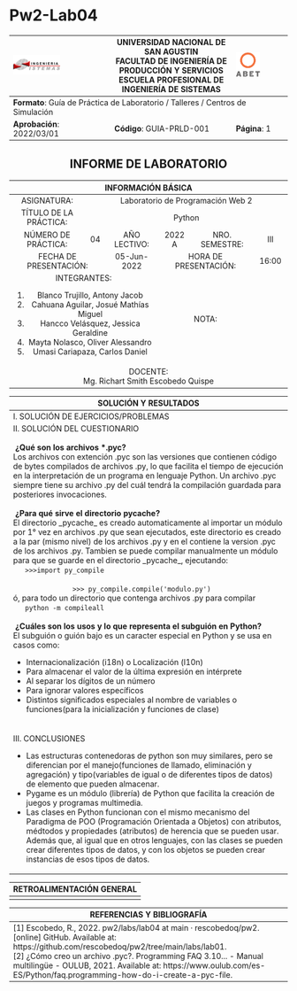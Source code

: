 # Pw2-Lab04
<table>
    <theader>
        <tr>
            <td><img src="https://github.com/rescobedoq/pw2/blob/main/epis.png?raw=true" alt="EPIS" style="width:50%; height:auto"/></td>
            <th>
                <span style="font-weight:bold;">UNIVERSIDAD NACIONAL DE SAN AGUSTIN</span><br />
                <span style="font-weight:bold;">FACULTAD DE INGENIERÍA DE PRODUCCIÓN Y SERVICIOS</span><br />
                <span style="font-weight:bold;">ESCUELA PROFESIONAL DE INGENIERÍA DE SISTEMAS</span>
            </th>
            <td><img src="https://github.com/rescobedoq/pw2/blob/main/abet.png?raw=true" alt="ABET" style="width:50%; height:auto"/></td>
        </tr>
    </theader>
    <tbody>
        <tr><td colspan="3"><span style="font-weight:bold;">Formato</span>: Guía de Práctica de Laboratorio / Talleres / Centros de Simulación</td></tr>
        <tr><td><span style="font-weight:bold;">Aprobación</span>:  2022/03/01</td><td><span style="font-weight:bold;">Código</span>: GUIA-PRLD-001</td><td><span style="font-weight:bold;">Página</span>: 1</td></tr>
    </tbody>
</table>
</div>
<div align="center">
    <span style="font-weight:bold;"><h2>INFORME DE LABORATORIO</h2></span>
</div>

<div style="text-align:center">
<table>
<theader>
    <tr><th colspan="6" style="width:50%; height:auto; text-align:center">INFORMACIÓN BÁSICA</th></tr>
</theader>
<tbody>
    <tr>
        <td>ASIGNATURA:</td><td colspan="5">Laboratorio de Programación Web 2</td>
    </tr>
    <tr>
        <td>TÍTULO DE LA PRÁCTICA:</td><td colspan="5">Python</td>
    </tr>
    <tr>
        <td>NÚMERO DE PRÁCTICA:</td><td>04</td><td>AÑO LECTIVO:</td><td>2022 A</td><td>NRO. SEMESTRE:</td><td>III</td>
    </tr>
    <tr>
        <td colspan="2">FECHA DE PRESENTACIÓN:</td><td>05-Jun-2022</td><td colspan="2">HORA DE PRESENTACIÓN:</td><td>16:00</td>
    </tr>
    <tr>
        <td colspan="3">INTEGRANTES:
        <ol>
        <li>Blanco Trujillo, Antony Jacob</li>
        <li>Cahuana Aguilar, Josué Mathías Miguel</li>
        <li>Hancco Velásquez, Jessica Geraldine</li>
        <li>Mayta Nolasco, Oliver Alessandro</li>
        <li>Umasi Cariapaza, Carlos Daniel</li>
        </ol>
        </td>
        <td colspan="2"> NOTA:</td>
        <td><!--Espacio para la calificación de práctica-->     </td>
    </tr>
    <tr>
        <td colspan="6">DOCENTE:<br>
        Mg. Richart Smith Escobedo Quispe
        </td>
    </tr>
</tdbody>
</table>
</div>

<table>
    <theader>
        <tr>
            <th style="text-align:center">SOLUCIÓN Y RESULTADOS</th>
        </tr>
    </theader>
    <tbody>
        <tr>
            <td>
            I. SOLUCIÓN DE EJERCICIOS/PROBLEMAS<br>
            </td>
        </tr>
        <tr>
            <td>
            II. SOLUCIÓN DEL CUESTIONARIO<br>
            <br>
            &nbsp;<b>¿Qué son los archivos *.pyc?</b><br>
            Los archivos con extención .pyc son las versiones que contienen código de bytes compilados de archivos .py, lo que facilita el tiempo de ejecución en la interpretación de un programa en lenguaje Python. Un archivo .pyc siempre tiene su archivo .py del cuál tendrá la compilación guardada para posteriores invocaciones.<br> 
            <br>&nbsp;<b>¿Para qué sirve el directorio pycache?</b><br>
            El directorio _pycache_ es creado automaticamente al importar un módulo por 1° vez en archivos .py que sean ejecutados, este directorio es creado a la par (mismo nivel) de los archivos .py y en el contiene la version .pyc de los archivos .py. Tambien se puede compilar manualmente un módulo para que se guarde en el directorio _pycache_, ejecutando:
            <br><code>&nbsp;&nbsp;&nbsp;>>>import py_compile<br>
            &nbsp;&nbsp;&nbsp;>>> py_compile.compile('modulo.py') </code><br>
            ó, para todo un directorio que contenga archivos .py para compilar
            <br><code>&nbsp;&nbsp;&nbsp;python -m compileall</code><br>
            <br>&nbsp;<b>¿Cuáles son los usos y lo que representa el subguión en Python?</b><br>
            El subguión o guión bajo es un caracter especial en Python y se usa en casos como:
            <ul>
                <li>Internacionalización (i18n) o Localización (l10n)
                <li>Para almacenar el valor de la última expresión en intérprete
                <li>Al separar los dígitos de un número
                <li>Para ignorar valores específicos
                <li>Distintos significados especiales al nombre de variables o funciones(para la inicialización y funciones de clase)
            </ul>
            <br>
            </td>
        </tr>
        <tr>
            <td>
            III. CONCLUSIONES<br>
                <ul>
                    <li>Las estructuras contenedoras de python son muy similares, pero se diferencian por el manejo(funciones de llamado, eliminación y agregación) y tipo(variables de igual o de diferentes tipos de datos) de elemento que pueden almacenar.</li>
                    <li>Pygame es un módulo (librería) de Python que facilita la creación de juegos y programas multimedia.</li>
                    <li>Las clases en Python funcionan con el mismo mecanismo del Paradigma de POO (Programación Orientada a Objetos) con atributos, médtodos y propiedades (atributos) de herencia que se pueden usar. Además que, al igual que en otros lenguajes, con las clases se pueden crear diferentes tipos de datos, y con los objetos se pueden crear instancias de esos tipos de datos. </li>
                </ul>
            </td>
        </tr>
    </tbody>
</table>

<table>
    <theader>
        <tr>
            <th style="text-align:center">RETROALIMENTACIÓN GENERAL</th>
        </tr>
    </theader>
    <tbody>
        <tr>
            <td>
            <!--Espacio para la retroalimentación dada por el docente-->
            </td>
        </tr>
    </tbody>
</table>

<table>
    <theader>
        <tr>
            <th style="text-align:center">REFERENCIAS Y BIBLIOGRAFÍA</th>
        </tr>
    </theader>
    <tbody>
        <tr>
            <td>
                [1] Escobedo, R., 2022. pw2/labs/lab04 at main · rescobedoq/pw2. [online] GitHub. Available at: https://github.com/rescobedoq/pw2/tree/main/labs/lab01.<br>
                [2] ¿Cómo creo un archivo .pyc?. Programming FAQ 3.10... - Manual multilingüe - OULUB, 2021. Available at: https://www.oulub.com/es-ES/Python/faq.programming-how-do-i-create-a-pyc-file.
            </td>
        </tr>
    </tbody>
</table>
